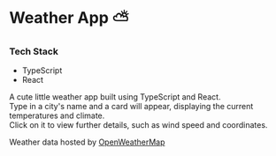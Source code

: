 # Weather App ⛅

### Tech Stack

- TypeScript
- React

<p>A cute little weather app built using TypeScript and React.
<br/>
Type in a city's name and a card will appear, displaying the current temperatures and climate.
<br/>
Click on it to view further details, such as wind speed and coordinates.
<br/>
 <p>Weather data hosted by <a href='https://openweathermap.org/'>OpenWeatherMap</a></p>

